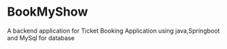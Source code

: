 # BookMyShow
A backend application for Ticket Booking Application using java,Springboot and MySql for database
